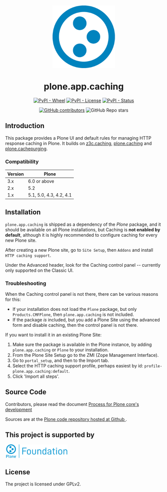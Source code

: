 <p align="center">
    <img alt="Plone Logo" width="200px" src="https://raw.githubusercontent.com/plone/.github/main/plone-logo.png">
</p>

<h1 align="center">
  plone.app.caching
</h1>

<div align="center">

[![PyPI - Wheel](https://img.shields.io/pypi/wheel/plone.app.caching)](https://pypi.org/project/plone.app.caching/)
[![PyPI - License](https://img.shields.io/pypi/l/plone.app.caching)](https://pypi.org/project/plone.app.caching/)
[![PyPI - Status](https://img.shields.io/pypi/status/plone.app.caching)](https://pypi.org/project/plone.app.caching/)

[![GitHub contributors](https://img.shields.io/github/contributors/plone/plone.app.caching)](https://github.com/plone/plone.app.caching)
![GitHub Repo stars](https://img.shields.io/github/stars/plone/plone.app.caching?style=flat-square)

</div>

## Introduction

This package provides a Plone UI and default rules for managing HTTP response caching in Plone.
It builds on [z3c.caching](https://github.com/zopefoundation/z3c.caching), [plone.caching](https://github.com/plone/plone.caching) and [plone.cachepurging](https://github.com/plone/plone.cachepurging).


### Compatibility

| Version | Plone |
|------|-----|
| 3.x | 6.0 or above |
| 2.x | 5.2 |
| 1.x | 5.1, 5.0, 4.3, 4.2, 4.1 |


## Installation

`plone.app.caching` is shipped as a dependency of the *Plone* package, and it should be available on all Plone installations, but
Caching is **not enabled by default**, although it is highly recommended to configure caching for every new Plone site.

After creating a new Plone site, go to `Site Setup`, then `Addons` and install `HTTP caching support`.

Under the Advanced header, look for the Caching control panel -- currently only supported on the Classic UI.

### Troubleshooting

When the Caching control panel is not there, there can be various reasons for this:

- If your installation does not load the `Plone` package, but only `Products.CMFPlone`, then `plone.app.caching` is not included.
- If the package *is* included, but you add a Plone Site using the advanced form and disable caching, then the control panel is not there.

If you want to install it in an existing Plone Site:

1. Make sure the package is available in the Plone instance, by adding `plone.app.caching` or `Plone` to your installation.
2. From the Plone Site Setup go to the ZMI (Zope Management Interface).
3. Go to ``portal_setup``, and then to the Import tab.
4. Select the HTTP caching support profile, perhaps easiest by id: `profile-plone.app.caching:default`.
5. Click 'Import all steps'.


## Source Code

Contributors, please read the document [Process for Plone core's development](https://5.docs.plone.org/develop/coredev/docs/index.html)

Sources are at the [Plone code repository hosted at Github ](https://github.com/plone/plone.app.caching).

## This project is supported by

<a href="https://plone.org/foundation/">
    <img alt="Plone Logo" width="200px" src="https://raw.githubusercontent.com/plone/.github/main/plone-foundation.png">
</a>

## License

The project is licensed under GPLv2.
